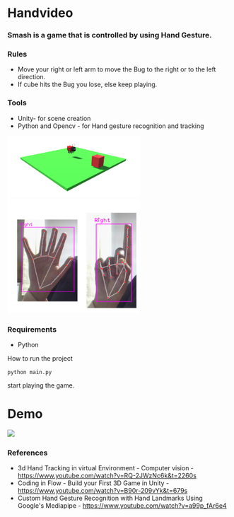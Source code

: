 # Handvideo

### Smash is a game that is controlled by using Hand Gesture.
### Rules
- Move your right or left arm to move the Bug to the right or to the left direction.
- If cube hits the Bug you lose, else keep playing.
### Tools
- Unity- for scene creation
- Python and Opencv - for Hand gesture recognition and tracking

<p float="left">
<img src="https://github.com/Sofanit/HandVideo/blob/main/scene.png" width="300" />
<img src="https://github.com/Sofanit/HandVideo/blob/main/hand.png" width="300"/>

</p>



### Requirements
- Python

How to run the project
~~~
python main.py
~~~
start playing the game.
# Demo
<img src="https://github.com/Sofanit/HandVideo/blob/main/ezgif.com-gif-maker.gif" width="200"/></img>
### References
- 3d Hand Tracking in virtual Environment - Computer vision - https://www.youtube.com/watch?v=RQ-2JWzNc6k&t=2260s
- Coding in Flow - Build your First 3D Game in Unity - https://www.youtube.com/watch?v=B90r-209vYk&t=679s
- Custom Hand Gesture Recognition with Hand Landmarks Using Google's Mediapipe - https://www.youtube.com/watch?v=a99p_fAr6e4
